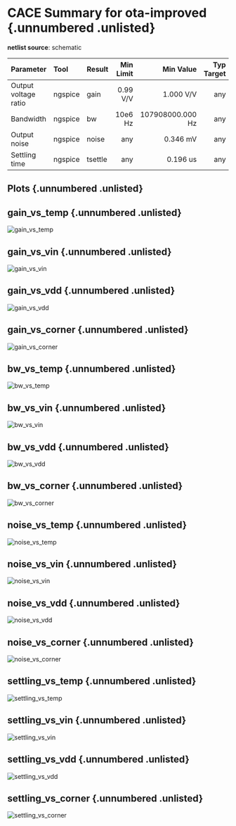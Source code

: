 
# CACE Summary for ota-improved {.unnumbered .unlisted}

**netlist source**: schematic

|      Parameter       |         Tool         |     Result      | Min Limit  |  Min Value   | Typ Target |  Typ Value   | Max Limit  |  Max Value   |  Status  |
| :------------------- | :------------------- | :-------------- | ---------: | -----------: | ---------: | -----------: | ---------: | -----------: | :------: |
| Output voltage ratio | ngspice              | gain                 |        0.99 V/V |  1.000 V/V |          any |  1.001 V/V |     1.01 V/V |  1.009 V/V |   Pass ✅    |
| Bandwidth            | ngspice              | bw                   |         10e6 Hz | 107908000.000 Hz |          any | 226025000.000 Hz |          any | 292975000.000 Hz |   Pass ✅    |
| Output noise         | ngspice              | noise                |             any |   0.346 mV |          any |   0.407 mV |         1 mV |   0.497 mV |   Pass ✅    |
| Settling time        | ngspice              | tsettle              |             any |   0.196 us |          any |   0.212 us |         5 us |   0.226 us |   Pass ✅    |


## Plots {.unnumbered .unlisted}

## gain_vs_temp {.unnumbered .unlisted}

![gain_vs_temp](./cace/_docs/ota-improved/schematic/gain_vs_temp.png)

## gain_vs_vin {.unnumbered .unlisted}

![gain_vs_vin](./cace/_docs/ota-improved/schematic/gain_vs_vin.png)

## gain_vs_vdd {.unnumbered .unlisted}

![gain_vs_vdd](./cace/_docs/ota-improved/schematic/gain_vs_vdd.png)

## gain_vs_corner {.unnumbered .unlisted}

![gain_vs_corner](./cace/_docs/ota-improved/schematic/gain_vs_corner.png)

## bw_vs_temp {.unnumbered .unlisted}

![bw_vs_temp](./cace/_docs/ota-improved/schematic/bw_vs_temp.png)

## bw_vs_vin {.unnumbered .unlisted}

![bw_vs_vin](./cace/_docs/ota-improved/schematic/bw_vs_vin.png)

## bw_vs_vdd {.unnumbered .unlisted}

![bw_vs_vdd](./cace/_docs/ota-improved/schematic/bw_vs_vdd.png)

## bw_vs_corner {.unnumbered .unlisted}

![bw_vs_corner](./cace/_docs/ota-improved/schematic/bw_vs_corner.png)

## noise_vs_temp {.unnumbered .unlisted}

![noise_vs_temp](./cace/_docs/ota-improved/schematic/noise_vs_temp.png)

## noise_vs_vin {.unnumbered .unlisted}

![noise_vs_vin](./cace/_docs/ota-improved/schematic/noise_vs_vin.png)

## noise_vs_vdd {.unnumbered .unlisted}

![noise_vs_vdd](./cace/_docs/ota-improved/schematic/noise_vs_vdd.png)

## noise_vs_corner {.unnumbered .unlisted}

![noise_vs_corner](./cace/_docs/ota-improved/schematic/noise_vs_corner.png)

## settling_vs_temp {.unnumbered .unlisted}

![settling_vs_temp](./cace/_docs/ota-improved/schematic/settling_vs_temp.png)

## settling_vs_vin {.unnumbered .unlisted}

![settling_vs_vin](./cace/_docs/ota-improved/schematic/settling_vs_vin.png)

## settling_vs_vdd {.unnumbered .unlisted}

![settling_vs_vdd](./cace/_docs/ota-improved/schematic/settling_vs_vdd.png)

## settling_vs_corner {.unnumbered .unlisted}

![settling_vs_corner](./cace/_docs/ota-improved/schematic/settling_vs_corner.png)
